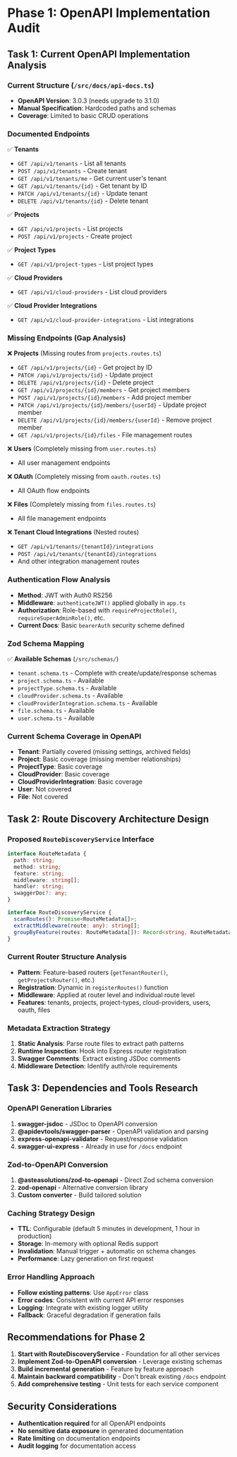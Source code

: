 # Phase 1: OpenAPI Implementation Audit

## Task 1: Current OpenAPI Implementation Analysis

### Current Structure (`/src/docs/api-docs.ts`)
- **OpenAPI Version**: 3.0.3 (needs upgrade to 3.1.0)
- **Manual Specification**: Hardcoded paths and schemas
- **Coverage**: Limited to basic CRUD operations

### Documented Endpoints
✅ **Tenants**
- `GET /api/v1/tenants` - List all tenants
- `POST /api/v1/tenants` - Create tenant
- `GET /api/v1/tenants/me` - Get current user's tenant
- `GET /api/v1/tenants/{id}` - Get tenant by ID
- `PATCH /api/v1/tenants/{id}` - Update tenant
- `DELETE /api/v1/tenants/{id}` - Delete tenant

✅ **Projects**
- `GET /api/v1/projects` - List projects
- `POST /api/v1/projects` - Create project

✅ **Project Types**
- `GET /api/v1/project-types` - List project types

✅ **Cloud Providers**
- `GET /api/v1/cloud-providers` - List cloud providers

✅ **Cloud Provider Integrations**
- `GET /api/v1/cloud-provider-integrations` - List integrations

### Missing Endpoints (Gap Analysis)

❌ **Projects** (Missing routes from `projects.routes.ts`)
- `GET /api/v1/projects/{id}` - Get project by ID
- `PATCH /api/v1/projects/{id}` - Update project
- `DELETE /api/v1/projects/{id}` - Delete project
- `GET /api/v1/projects/{id}/members` - Get project members
- `POST /api/v1/projects/{id}/members` - Add project member
- `PATCH /api/v1/projects/{id}/members/{userId}` - Update project member
- `DELETE /api/v1/projects/{id}/members/{userId}` - Remove project member
- `GET /api/v1/projects/{id}/files` - File management routes

❌ **Users** (Completely missing from `user.routes.ts`)
- All user management endpoints

❌ **OAuth** (Completely missing from `oauth.routes.ts`)
- All OAuth flow endpoints

❌ **Files** (Completely missing from `files.routes.ts`)
- All file management endpoints

❌ **Tenant Cloud Integrations** (Nested routes)
- `GET /api/v1/tenants/{tenantId}/integrations`
- `POST /api/v1/tenants/{tenantId}/integrations`
- And other integration management routes

### Authentication Flow Analysis
- **Method**: JWT with Auth0 RS256
- **Middleware**: `authenticateJWT()` applied globally in `app.ts`
- **Authorization**: Role-based with `requireProjectRole()`, `requireSuperAdminRole()`, etc.
- **Current Docs**: Basic `bearerAuth` security scheme defined

### Zod Schema Mapping

✅ **Available Schemas** (`/src/schemas/`)
- `tenant.schema.ts` - Complete with create/update/response schemas
- `project.schema.ts` - Available
- `projectType.schema.ts` - Available
- `cloudProvider.schema.ts` - Available
- `cloudProviderIntegration.schema.ts` - Available
- `file.schema.ts` - Available
- `user.schema.ts` - Available

### Current Schema Coverage in OpenAPI
- **Tenant**: Partially covered (missing settings, archived fields)
- **Project**: Basic coverage (missing member relationships)
- **ProjectType**: Basic coverage
- **CloudProvider**: Basic coverage
- **CloudProviderIntegration**: Basic coverage
- **User**: Not covered
- **File**: Not covered

## Task 2: Route Discovery Architecture Design

### Proposed `RouteDiscoveryService` Interface
```typescript
interface RouteMetadata {
  path: string;
  method: string;
  feature: string;
  middleware: string[];
  handler: string;
  swaggerDoc?: any;
}

interface RouteDiscoveryService {
  scanRoutes(): Promise<RouteMetadata[]>;
  extractMiddleware(route: any): string[];
  groupByFeature(routes: RouteMetadata[]): Record<string, RouteMetadata[]>;
}
```

### Current Router Structure Analysis
- **Pattern**: Feature-based routers (`getTenantRouter()`, `getProjectsRouter()`, etc.)
- **Registration**: Dynamic in `registerRoutes()` function
- **Middleware**: Applied at router level and individual route level
- **Features**: tenants, projects, project-types, cloud-providers, users, oauth, files

### Metadata Extraction Strategy
1. **Static Analysis**: Parse route files to extract path patterns
2. **Runtime Inspection**: Hook into Express router registration
3. **Swagger Comments**: Extract existing JSDoc comments
4. **Middleware Detection**: Identify auth/role requirements

## Task 3: Dependencies and Tools Research

### OpenAPI Generation Libraries
1. **swagger-jsdoc** - JSDoc to OpenAPI conversion
2. **@apidevtools/swagger-parser** - OpenAPI validation and parsing
3. **express-openapi-validator** - Request/response validation
4. **swagger-ui-express** - Already in use for `/docs` endpoint

### Zod-to-OpenAPI Conversion
1. **@asteasolutions/zod-to-openapi** - Direct Zod schema conversion
2. **zod-openapi** - Alternative conversion library
3. **Custom converter** - Build tailored solution

### Caching Strategy Design
- **TTL**: Configurable (default 5 minutes in development, 1 hour in production)
- **Storage**: In-memory with optional Redis support
- **Invalidation**: Manual trigger + automatic on schema changes
- **Performance**: Lazy generation on first request

### Error Handling Approach
- **Follow existing patterns**: Use `AppError` class
- **Error codes**: Consistent with current API error responses
- **Logging**: Integrate with existing logger utility
- **Fallback**: Graceful degradation if generation fails

## Recommendations for Phase 2

1. **Start with RouteDiscoveryService** - Foundation for all other services
2. **Implement Zod-to-OpenAPI conversion** - Leverage existing schemas
3. **Build incremental generation** - Feature by feature approach
4. **Maintain backward compatibility** - Don't break existing `/docs` endpoint
5. **Add comprehensive testing** - Unit tests for each service component

## Security Considerations

- **Authentication required** for all OpenAPI endpoints
- **No sensitive data exposure** in generated documentation
- **Rate limiting** on documentation endpoints
- **Audit logging** for documentation access